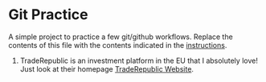 # Git Practice
A simple project to practice a few git/github workflows.  Replace the contents of this file with the contents indicated in the [instructions](./instructions.md).

1. TradeRepublic is an investment platform in the EU that I absolutely love! Just look at their homepage [TradeRepublic Website](https://traderepublic.com/en-de).
